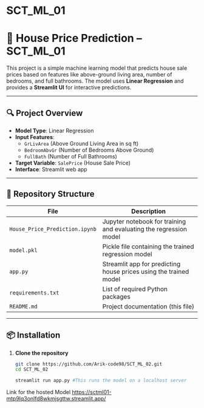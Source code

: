 # SCT_ML_01
# 🏡 House Price Prediction – SCT_ML_01

This project is a simple machine learning model that predicts house sale prices based on features like above-ground living area, number of bedrooms, and full bathrooms. The model uses **Linear Regression** and provides a **Streamlit UI** for interactive predictions.

---

## 🔍 Project Overview

- **Model Type**: Linear Regression
- **Input Features**:
  - `GrLivArea` (Above Ground Living Area in sq ft)
  - `BedroomAbvGr` (Number of Bedrooms Above Ground)
  - `FullBath` (Number of Full Bathrooms)
- **Target Variable**: `SalePrice` (House Sale Price)
- **Interface**: Streamlit web app

---

## 📁 Repository Structure

| File | Description |
|------|-------------|
| `House_Price_Prediction.ipynb` | Jupyter notebook for training and evaluating the regression model |
| `model.pkl` | Pickle file containing the trained regression model |
| `app.py` | Streamlit app for predicting house prices using the trained model |
| `requirements.txt` | List of required Python packages |
| `README.md` | Project documentation (this file) |

---

## 📦 Installation

1. **Clone the repository**
   ```bash
   git clone https://github.com/Arik-code98/SCT_ML_02.git
   cd SCT_ML_02

   streamlit run app.py #This runs the model on a localhost server

Link for the hosted Model 
https://sctml01-mtp9lq3onlfd8wkmjsgttw.streamlit.app/